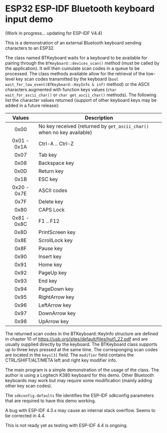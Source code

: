 # ESP32 ESP-IDF Bluetooth keyboard input demo

(Work in progress... updating for ESP-IDF V4.4)

This is a demonstration of an external Bluetooth keyboard sending characters to an ESP32.

The class named BTKeyboard waits for a keyboard to be available for pairing through the `BTKeyboard::devices_scan()` method (must be called by the application). It will then cumulate scan codes in a queue to be processed. The class methods available allow for the retrieval of the low-level key scan codes transmitted by the keyboard (`bool wait_for_low_event(BTKeyboard::KeyInfo & inf)` method) or the ASCII characters augmented with function keys values (`char wait_for_ascii_char()` or `char get_ascii_char()` methods). The following list the character values returned (support of other keyboard keys may be added in a future release):

| Values      | Description      |
|:-----------:|------------------|
| 0x00        | No key received (returned by `get_ascii_char()` when no key available) |
| 0x01 - 0x1A | Ctrl-A .. Ctrl-Z |
| 0x07        | Tab key          |
| 0x08        | Backspace key    |
| 0x0D        | Return key       |
| 0x1B        | ESC key          |
| 0x20 - 0x7E | ASCII codes      |
| 0x7F        | Delete key       |
| 0x80        | CAPS Lock        |
| 0x81 - 0x8C | F1 .. F12        |
| 0x8D        | PrintScreen key  |
| 0x8E        | ScrollLock key   |
| 0x8F        | Pause key        |
| 0x90        | Insert key       |
| 0x91        | Home key         |
| 0x92        | PageUp key       |
| 0x93        | End key          |
| 0x94        | PageDown key     |
| 0x95        | RightArrow key   |
| 0x96        | LeftArrow key    |
| 0x97        | DownArrow key    |
| 0x98        | UpArrow key      |

The returned scan codes in the BTKeyboard::KeyInfo structure are defined in chapter 10 of https://usb.org/sites/default/files/hut1_22.pdf and are usually supplied directly by the keyboard. The BTKeyboard class supports up to three keys pressed at the same time. The corresponging scan codes are located in the `keys[3]` field. The `modifier` field contains the CTRL/SHIFT/ALT/META left and right key modifier info.

The main program is a simple demonstration of the usage of the class. The author is using a Logitech K380 keyboard for this demo. Other Bluetooth keyboards may work but may require some modification (mainly adding other key scan codes).

The `sdkconfig.defaults` file identifies the ESP-IDF sdkconfig parameters that are required to have this demo working.

A bug with ESP-IDF 4.3.x may cause an internal stack overflow. Seems to be corrected in 4.4.

This is not ready yet as testing with ESP-IDF 4.4 is ongoing.